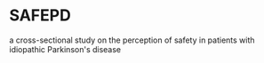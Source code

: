 # SAFEPD

a cross-sectional study on the perception of safety in patients with idiopathic Parkinson's disease

